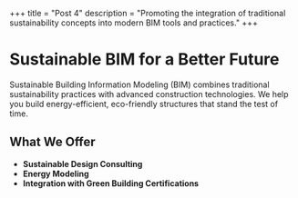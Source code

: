 +++
title = "Post 4"
description = "Promoting the integration of traditional sustainability concepts into modern BIM tools and practices."
+++

# Sustainable BIM for a Better Future

Sustainable Building Information Modeling (BIM) combines traditional sustainability practices with advanced construction technologies. We help you build energy-efficient, eco-friendly structures that stand the test of time.

## What We Offer

- **Sustainable Design Consulting**
- **Energy Modeling**
- **Integration with Green Building Certifications**

